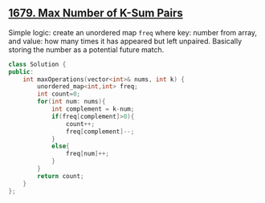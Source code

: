 ## [1679. Max Number of K-Sum Pairs](https://leetcode.com/problems/max-number-of-k-sum-pairs/)

Simple logic: create an unordered map `freq` where key: number from array, and value: how many times it has appeared but left unpaired. 
Basically storing the number as a potential future match.

```cpp
class Solution {
public:
    int maxOperations(vector<int>& nums, int k) {
        unordered_map<int,int> freq; 
        int count=0;
        for(int num: nums){
            int complement = k-num;
            if(freq[complement]>0){
                count++; 
                freq[complement]--;
            }
            else{
                freq[num]++;
            }
        }
        return count;
    }
};
```
